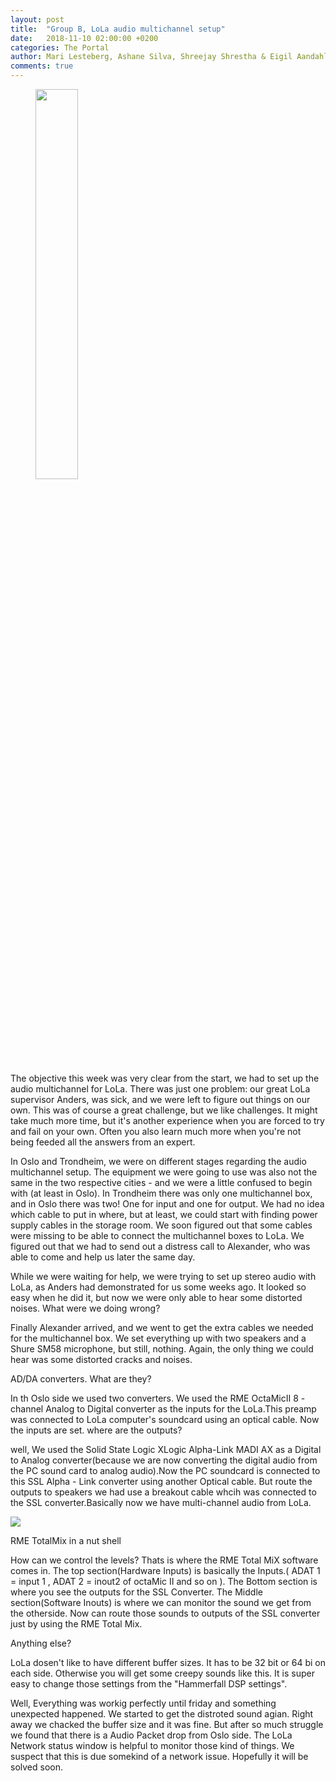 ```yaml
---
layout: post
title:  "Group B, LoLa audio multichannel setup"
date:   2018-11-10 02:00:00 +0200
categories: The Portal
author: Mari Lesteberg, Ashane Silva, Shreejay Shrestha & Eigil Aandahl
comments: true
---
```


<figure>
<img src="" alt="" width="40%" />
</figure>

The objective this week was very clear from the start, we had to set up the audio multichannel for LoLa. There was just one
problem: our great LoLa supervisor Anders, was sick, and we were left to figure out things on our own. This was of course a 
great challenge, but we like challenges. It might take much more time, but it's another experience when you are forced to try 
and fail on your own. Often you also learn much more when you're not being feeded all the answers from an expert.

In Oslo and Trondheim, we were on different stages regarding the audio multichannel setup. The equipment we were going to use 
was also not the same in the two respective cities - and we were a little confused to begin with (at least in Oslo). In 
Trondheim there was only one multichannel box, and in Oslo there was two! One for input and one for output. We had no idea 
which cable to put in where, but at least, we could start with finding power supply cables in the storage room. We soon 
figured out that some cables were missing to be able to connect the multichannel boxes to LoLa. We figured out that we had to 
send out a distress call to Alexander, who was able to come and help us later the same day. 

While we were waiting for help, we were trying to set up stereo audio with LoLa, as Anders had demonstrated for us some weeks 
ago. It looked so easy when he did it, but now we were only able to hear some distorted noises. What were we doing wrong? 

Finally Alexander arrived, and we went to get the extra cables we needed for the multichannel box. We set everything up with 
two speakers and a Shure SM58 microphone, but still, nothing. Again, the only thing we could hear was some distorted cracks 
and noises.

AD/DA converters. What are they? 

In th Oslo side we used two converters. We used the RME OctaMicII 8 - channel Analog to Digital converter as the inputs for the LoLa.This preamp was connected to LoLa computer's soundcard using an optical cable. Now the inputs are set. where are the outputs? 

well, We used the Solid State Logic XLogic Alpha-Link MADI AX as a Digital to Analog converter(because we are now converting the digital audio from the PC sound card to analog audio).Now the PC soundcard is connected to this SSL Alpha - Link converter using another Optical cable. But route the outputs to speakers we had use a breakout cable whcih was connected to the SSL converter.Basically now we have multi-channel audio from LoLa. 

<img src="" alt=" ">


RME TotalMix in a nut shell 

How can we control the levels? Thats is where the RME Total MiX software comes in. The top section(Hardware Inputs) is basically the Inputs.( ADAT 1 = input 1 , ADAT 2 = inout2 of octaMic II and so on ). The Bottom section is where you see the outputs for the SSL Converter. The Middle section(Software Inouts) is where we can monitor the sound we get from the otherside. Now can route those sounds to outputs of the SSL converter just by using the RME Total Mix. 


Anything else?

LoLa dosen't like to have different buffer sizes. It has to be 32 bit or 64 bi on each side. Otherwise you will get some creepy sounds like this. It is super easy to change those settings from the "Hammerfall DSP settings".





Well, Everything was workig perfectly until friday and something unexpected happened. We started to get the distroted sound agian. Right away we chacked the buffer size and it was fine. But after so much struggle we found that there is a Audio Packet drop from Oslo side. The LoLa Network status window is helpful to monitor those kind of things. We suspect that this is due somekind of a network issue. Hopefully it will be solved soon. 
